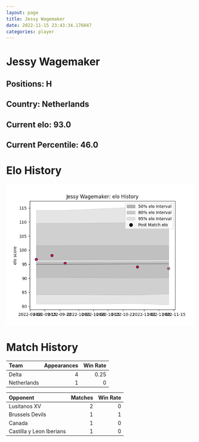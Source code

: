 ```yaml
---  
layout: page  
title: Jessy Wagemaker  
date: 2022-11-15 23:43:34.176047  
categories: player  
---
```

# Jessy Wagemaker

## Positions: H

## Country: Netherlands

## Current elo: 93.0

## Current Percentile: 46.0

# Elo History


![elo history](history_JessyWagemaker.png)
# Match History


| Team        |   Appearances |   Win Rate |
|:------------|--------------:|-----------:|
| Delta       |             4 |       0.25 |
| Netherlands |             1 |       0    |

| Opponent                 |   Matches |   Win Rate |
|:-------------------------|----------:|-----------:|
| Lusitanos XV             |         2 |          0 |
| Brussels Devils          |         1 |          1 |
| Canada                   |         1 |          0 |
| Castilla y Leon Iberians |         1 |          0 |